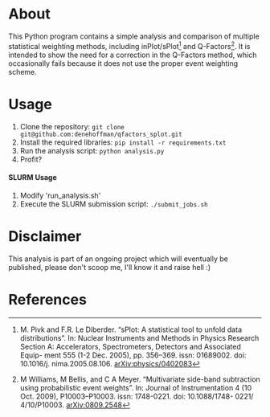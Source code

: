# About
This Python program contains a simple analysis and comparison of multiple statistical weighting methods, including inPlot/sPlot[^1] and Q-Factors[^2]. It is intended to show the need for a correction in the Q-Factors method, which occasionally fails because it does not use the proper event weighting scheme.

# Usage
1. Clone the repository: `git clone git@github.com:denehoffman/qfactors_splot.git`
2. Install the required libraries: `pip install -r requirements.txt`
3. Run the analysis script: `python analysis.py`
4. Profit?

#### SLURM Usage
1. Modify 'run_analysis.sh'   
2. Execute the SLURM submission script: `./submit_jobs.sh`

# Disclaimer
This analysis is part of an ongoing project which will eventually be published, please don't scoop me, I'll know it and raise hell :)

# References
[^1]: M. Pivk and F.R. Le Diberder. “sPlot: A statistical tool to unfold data
distributions”. In: Nuclear Instruments and Methods in Physics Research
Section A: Accelerators, Spectrometers, Detectors and Associated Equip-
ment 555 (1-2 Dec. 2005), pp. 356–369. issn: 01689002. doi: 10.1016/j.
nima.2005.08.106. [arXiv:physics/0402083](https://arxiv.org/abs/physics/0402083)

[^2]: M Williams, M Bellis, and C A Meyer. “Multivariate side-band subtraction
using probabilistic event weights”. In: Journal of Instrumentation 4 (10
Oct. 2009), P10003–P10003. issn: 1748-0221. doi: 10.1088/1748- 0221/
4/10/P10003. [arXiv:0809.2548](https://arxiv.org/abs/0809.2548)
